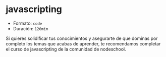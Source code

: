 # javascripting
- Formato: `code`
- Duración: `120min`

Si quieres solidificar tus conocimientos y asegurarte de que dominas por completo los temas que acabas de aprender, te recomendamos completar el curso de javascripting de la comunidad de nodeschool.
